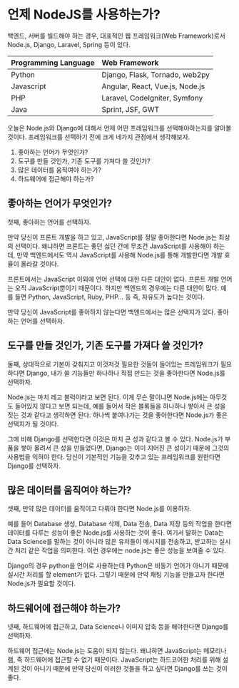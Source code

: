 # 언제 NodeJS를 사용하는가?

백엔드, 서버를 빌드해야 하는 경우, 대표적인 웹 프레임워크(Web Framework)로서 Node.js, Django, Laravel, Spring 등이 있다. 

| Programming Language | Web Framework                   |
| :------------------- | :------------------------------ |
| Python               | Django, Flask, Tornado, web2py  |
| Javascript           | Angular, React, Vue.js, Node.js |
| PHP                  | Laravel, CodeIgniter, Symfony   |
| Java                 | Sprint, JSF, GWT                |

오늘은 Node.js와 Django에 대해서  언제 어떤 프레임워크를 선택해야하는지를 알아볼 것이다. 프레임워크를 선택하기 전에 크게 네가지 관점에서 생각해보자.

1. 좋아하는 언어가 무엇인가?
2. 도구를 만들 것인가, 기존 도구를 가져다 쓸 것인가?
3. 많은 데이터를 움직여야 하는가?
4. 하드웨어에 접근해야 하는가?

## 좋아하는 언어가 무엇인가?

첫째, 좋아하는 언어를 선택하자.

만약 당신이 프론트 개발을 하고 있고, JavaScript를 정말 좋아한다면 Node.js는 최상의 선택이다. 왜냐하면 프론트는 좋던 싫던 간에 무조건 JavaScript를 사용해야 하는데, 만약 백엔드에서도 역시 JavaScript를 사용해 Node.js를 통해 개발한다면 개발 효율이 올라갈 것이다.

프론트에서는 JavaScript 이외에 언어 선택에 대한 다른 대안이 없다. 프론트 개발 언어는 오직 JavaScript뿐이기 때문이다. 하지만 백엔드의 경우에는 다른 대안이 많다. 예를 들면 Python, JavaScript, Ruby, PHP... 등 즉, 자유도가 높다는 것이다. 

만약 당신이 JavaScript를 좋아하지 않는다면 백엔드에서는 많은 선택지가 있다. 좋아하는 언어를 선택하자.

## 도구를 만들 것인가, 기존 도구를 가져다 쓸 것인가?

둘째, 상대적으로 기본이 갖춰지고 이것저것 필요한 것들이 들어있는 프레임워크가 필요하다면 Django, 내가 쓸 기능들만 하나하나 직접 만드는 것을 좋아한다면 Node.js를 선택하자.

Node.js는 마치 레고 블럭이라고 보면 된다. 이게 무슨 말이냐면 Node.js에는 아무것도 들어있지 않다고 보면 되는데, 예를 들어서 작은 블록들을 하나하나 쌓아서 큰 성을 짓는 것과 같다고 생각하면 된다. 하나씩 붙여나가는 것을 좋아한다면 Node.js가 좋은 선택지가 될 것이다.

그에 비해 Django를 선택한다면 이것은 마치 큰 성과 같다고 볼 수 있다. Node.js가 부품을 쌓아 올려서 큰 성을 만들었다면, Django는 이미 지어진 큰 성이기 때문에 그것의 사용법을 익혀야 한다. 당신이 기본적인 기능을 갖추고 있는 프레임워크를 원한다면 Django를 선택하자.

## 많은 데이터를 움직여야 하는가?

셋째, 만약 많은 데이터를 움직이고 다뤄야 한다면 Node.js를 이용하자. 

예를 들어 Database 생성, Database 삭제, Data 전송, Data 저장 등의 작업을 한다면 데이터를 다루는 성능이 좋은 Node.js를 사용하는 것이 좋다. 여기서 말하는 Data는 Data Science를 말하는 것이 아니라 많은 유저들이 메시지를 전송하고, 받고하는 실시간 처리 같은 작업을 의미한다. 이런 경우에는 node.js는 좋은 성능을 보여줄 수 있다.

Django의 경우 python을 언어로 사용하는데 Python은 비동기 언어가 아니기 때문에 실시간 처리를 할 element가 없다. 그렇기 때문에 만약 채팅 기능을 만들고자 한다면 Node.js가 필요할 것이다.

## 하드웨어에 접근해야 하는가?

넷째, 하드웨어에 접근하고, Data Science나 이미지 압축 등을 해야한다면 Django를 선택하자. 

하드웨어 접근에는 Node.js는 도움이 되지 않는다. 왜냐햐면 JavaScript는 메모리나 램, 즉 하드웨어에 접근할 수 없기 때문이다. JavaScript는 하드코어한 처리를 위해 설계된 것이 아니기 때문에 만약 당신이 이러한 것들을 하고 싶다면 Django를 쓰는 것이 좋다.

